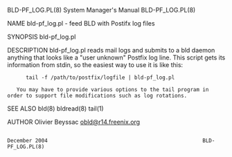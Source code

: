 BLD-PF_LOG.PL(8)                                              System Manager's Manual                                             BLD-PF_LOG.PL(8)

NAME
       bld-pf_log.pl - feed BLD with Postifx log files

SYNOPSIS
       bld-pf_log.pl

DESCRIPTION
       bld-pf_log.pl reads mail logs and submits to a bld daemon anything that looks like a "user unknown" Postfix log line.  This script gets its
       information from stdin, so the easiest way to use it is like this:

          tail -f /path/to/postfix/logfile | bld-pf_log.pl

       You may have to provide various options to the tail program in order to support file modifications such as log rotations.

SEE ALSO
       bld(8) bldread(8) tail(1)

AUTHOR
       Olivier Beyssac <obld@r14.freenix.org>

                                                                   December 2004                                                  BLD-PF_LOG.PL(8)
